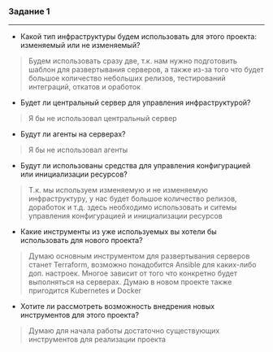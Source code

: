 ### Задание 1 
***
* Какой тип инфраструктуры будем использовать для этого проекта: изменяемый или не изменяемый?
> Будем использовать сразу две, т.к. нам нужно подготовить шаблон для развертывания
>  серверов, а также из-за того что будет большое количество небольших релизов, тестирований интеграций, 
> откатов и оработок

* Будет ли центральный сервер для управления инфраструктурой?
> Я бы не использовал центральный сервер

* Будут ли агенты на серверах?
> Я бы не использовал агенты

* Будут ли использованы средства для управления конфигурацией или инициализации ресурсов?
> Т.к. мы используем изменяемую и не изменяемую инфраструктуру, у нас будет большое количество
> релизов, доработок и т.д. здесь необходимо использовать и ситемы управления конфигурацией и
> инициализации ресурсов

* Какие инструменты из уже используемых вы хотели бы использовать для нового проекта? 
> Думаю основным инструментом для развертывания серверов станет Terraform, возможно понадобится Ansible 
> для каких-либо доп. настроек. Многое зависит от того что конкретно будет выполняться на серверах.
> Думаю в новом проекте также пригодится Kubernetes  и Docker

* Хотите ли рассмотреть возможность внедрения новых инструментов для этого проекта?
> Думаю для начала работы достаточно существующих инструментов для реализации проекта